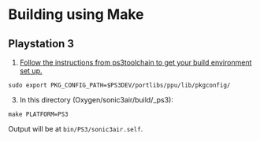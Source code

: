 # Building using Make

## Playstation 3
1. [Follow the instructions from ps3toolchain to get your build environment set up.](github.com/ps3dev/ps3toolchain)
```
sudo export PKG_CONFIG_PATH=$PS3DEV/portlibs/ppu/lib/pkgconfig/
```
3. In this directory (Oxygen/sonic3air/build/_ps3):
```
make PLATFORM=PS3
```
Output will be at `bin/PS3/sonic3air.self`.